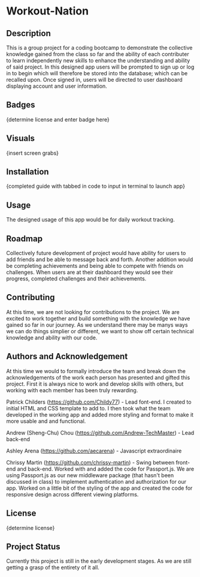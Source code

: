 # Workout-Nation

## Description
This is a group project for a coding bootcamp to demonstrate the collective knowledge gained from the class so far and the ability of each contributer to learn independently new skills to enhance the understanding and ability of said project. In this designed app users will be prompted to sign up or log in to begin which will therefore be stored into the database; which can be recalled upon. Once signed in, users will be directed to user dashboard displaying account and user information.

## Badges
{determine license and enter badge here}

## Visuals
{insert screen grabs}

## Installation
{completed guide with tabbed in code to input in terminal to launch app}

## Usage
The designed usage of this app would be for daily workout tracking. 

## Roadmap
Collectively future development of project would have ability for users to add friends and be able to message back and forth. Another addition would be completing achievements and being able to compete with friends on challenges. When users are at their dashboard they would see their progress, completed challenges and their achievements.

## Contributing
At this time, we are not looking for contributions to the project. We are excited to work together and build something with the knowledge we have gained so far in our journey. As we understand there may be manys ways we can do things simplier or different, we want to show off certain technical knowledge and ability with our code.

## Authors and Acknowledgement
At this time we would to formally introduce the team and break down the acknowledgements of the work each person has presented and gifted this project. First it is always nice to work and develop skills with others, but working with each member has been truly rewarding.  


Patrick Childers (https://github.com/Childy77) - Lead font-end.  I created to initial HTML and CSS template to add to.  I then took what the team developed in the working app and added more styling and format to make it more usable and and functional. 

Andrew (Sheng-Chu) Chou (https://github.com/Andrew-TechMaster) - Lead back-end

Ashley Arena (https://github.com/aecarena) - Javascript extraordinaire

Chrissy Martin (https://github.com/chrissy-martin) - Swing between front-end and back-end. Worked with and added the code for Passport.js. We are using Passport.js as our new middleware package (that hasn't been discussed in class) to implement authentication and authorization for our app. Worked on a little bit of the styling of the app and created the code for responsive design across different viewing platforms.


## License
{determine license}

## Project Status
Currently this project is still in the early development stages. As we are still getting a grasp of the entirety of it all.